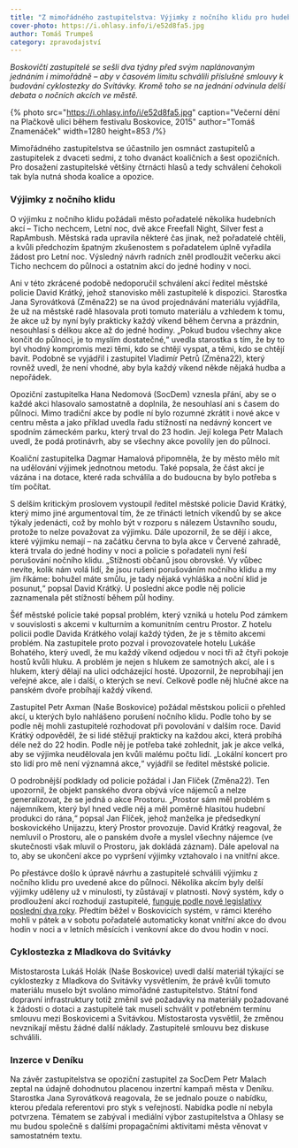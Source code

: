 ```yaml
---
title: "Z mimořádného zastupitelstva: Výjimky z nočního klidu pro hudební akce a cyklostezka do Svitávky"
cover-photo: https://i.ohlasy.info/i/e52d8fa5.jpg
author: Tomáš Trumpeš
category: zpravodajství
---
```


*Boskovičtí zastupitelé se sešli dva týdny před svým naplánovaným jednáním i mimořádně – aby v časovém limitu schválili příslušné smlouvy k budování cyklostezky do Svitávky. Kromě toho se na jednání odvinula delší debata o nočních akcích ve městě.*

{% photo src="https://i.ohlasy.info/i/e52d8fa5.jpg" caption="Večerní dění na Plačkově ulici během festivalu Boskovice, 2015" author="Tomáš Znamenáček" width=1280 height=853 /%}

Mimořádného zastupitelstva se účastnilo jen osmnáct zastupitelů a zastupitelek z dvaceti sedmi, z toho dvanáct koaličních a šest opozičních. Pro dosažení zastupitelské většiny čtrnácti hlasů a tedy schválení čehokoli tak byla nutná shoda koalice a opozice. 

### Výjimky z nočního klidu

O výjimku z nočního klidu požádali město pořadatelé několika hudebních akcí – Ticho nechcem, Letní noc, dvě akce Freefall Night, Silver fest a RapAmbush. Městská rada upravila některé čas jinak, než pořadatelé chtěli, a kvůli předchozím špatným zkušenostem s pořadatelem úplně vyřadila žádost pro Letní noc. Výsledný návrh radních zněl prodloužit večerku akci Ticho nechcem do půlnoci a ostatním akcí do jedné hodiny v noci.

Ani v této zkrácené podobě nedoporučil schválení akcí ředitel městské policie David Krátký, jehož stanovisko měli zastupitelé k dispozici. Starostka Jana Syrovátková (Změna22) se na úvod projednávání materiálu vyjádřila, že už na městské radě hlasovala proti tomuto materiálu a vzhledem k tomu, že akce už by nyní byly prakticky každý víkend během června a prázdnin, nesouhlasí s délkou akce až do jedné hodiny. „Pokud budou všechny akce končit do půlnoci, je to myslím dostatečné,“ uvedla starostka s tím, že by to byl vhodný kompromis mezi těmi, kdo se chtějí vyspat, a těmi, kdo se chtějí bavit. Podobně se vyjádřil i zastupitel Vladimír Petrů (Změna22), který rovněž uvedl, že není vhodné, aby byla každý víkend někde nějaká hudba a nepořádek.

Opoziční zastupitelka Hana Nedomová (SocDem) vznesla přání, aby se o každé akci hlasovalo samostatně a doplnila, že nesouhlasí ani s časem do půlnoci. Mimo tradiční akce by podle ní bylo rozumné zkrátit i nové akce v centru města a jako příklad uvedla řadu stížností na nedávný koncert ve spodním zámeckém parku, který trval do 23 hodin. Její kolega Petr Malach uvedl, že podá protinávrh, aby se všechny akce povolily jen do půlnoci.

Koaliční zastupitelka Dagmar Hamalová připomněla, že by město mělo mít na udělování výjimek jednotnou metodu. Také popsala, že část akcí je vázána i na dotace, které rada schválila a do budoucna by bylo potřeba s tím počítat.

S delším kritickým proslovem vystoupil ředitel městské policie David Krátký, který mimo jiné argumentoval tím, že ze třinácti letních víkendů by se akce týkaly jedenácti, což by mohlo být v rozporu s nálezem Ústavního soudu, protože to nelze považovat za výjimku. Dále upozornil, že se dějí i akce, které výjimku nemají – na začátku června to byla akce v Červené zahradě, která trvala do jedné hodiny v noci a policie s pořadateli nyní řeší porušování nočního klidu. „Stížnosti občanů jsou obrovské. Vy vůbec nevíte, kolik nám volá lidí, že jsou rušeni porušováním nočního klidu a my jim říkáme: bohužel máte smůlu, je tady nějaká vyhláška a noční klid je posunut,“ popsal David Krátký. U poslední akce podle něj policie zaznamenala pět stížností během půl hodiny.

Šéf městské policie také popsal problém, který vzniká u hotelu Pod zámkem v souvislosti s akcemi v kulturním a komunitním centru Prostor. Z hotelu policii podle Davida Krátkého volají každý týden, že je s těmito akcemi problém. Na zastupitele proto pozval i provozovatele hotelu Lukáše Bohatého, který uvedl, že mu každý víkend odjedou v noci tři až čtyři pokoje hostů kvůli hluku. A problém je nejen s hlukem ze samotných akcí, ale i s hlukem, který dělají na ulici odcházející hosté. Upozornil, že neprobíhají jen veřejné akce, ale i další, o kterých se neví. Celkově podle něj hlučné akce na panském dvoře probíhají každý víkend.

Zastupitel Petr Axman (Naše Boskovice) požádal městskou policii o přehled akcí, u kterých bylo nahlášeno porušení nočního klidu. Podle toho by se podle něj mohli zastupitelé rozhodovat při povolování v dalším roce. David Krátký odpověděl, že si lidé stěžují prakticky na každou akci, která probíhá déle než do 22 hodin. Podle něj je potřeba také zohlednit, jak je akce velká, aby se výjimka neudělovala jen kvůli malému počtu lidí. „Lokální koncert pro sto lidí pro mě není významná akce,“ vyjádřil se ředitel městské policie.

O podrobnější podklady od policie požádal i Jan Flíček (Změna22). Ten upozornil, že objekt panského dvora obývá více nájemců a nelze generalizovat, že se jedná o akce Prostoru. „Prostor sám měl problém s nájemníkem, který byl hned vedle něj a měl poměrně hlasitou hudební produkci do rána,“ popsal Jan Flíček, jehož manželka je předsedkyní boskovického Unijazzu, který Prostor provozuje. David Krátký reagoval, že nemluvil o Prostoru, ale o panském dvoře a myslel všechny nájemce (ve skutečnosti však mluvil o Prostoru, jak dokládá záznam). Dále apeloval na to, aby se ukončení akce po vypršení výjimky vztahovalo i na vnitřní akce. 

Po přestávce došlo k úpravě návrhu a zastupitelé schválili výjimku z nočního klidu pro uvedené akce do půlnoci. Několika akcím byly delší výjimky uděleny už v minulosti, ty zůstávají v platnosti. Nový systém, kdy o prodloužení akcí rozhodují zastupitelé, [funguje podle nové legislativy poslední dva roky](https://ohlasy.info/clanky/2023/12/zastupitelstvo.html). Předtím běžel v Boskovicích systém, v rámci kterého mohli v pátek a v sobotu pořadatelé automaticky konat vnitřní akce do dvou hodin v noci a v letních měsících i venkovní akce do dvou hodin v noci.

### Cyklostezka z Mladkova do Svitávky

Místostarosta Lukáš Holák (Naše Boskovice) uvedl další materiál týkající se cyklostezky z Mladkova do Svitávky vysvětlením, že právě kvůli tomuto materiálu muselo být svoláno mimořádné zastupitelstvo. Státní fond dopravní infrastruktury totiž změnil své požadavky na materiály požadované k žádosti o dotaci a zastupitelé tak museli schválit v potřebném termínu smlouvu mezi Boskovicemi a Svitávkou. Místostarosta vysvětlil, že změnou nevznikají městu žádné další náklady. Zastupitelé smlouvu bez diskuse schválili.

### Inzerce v Deníku

Na závěr zastupitelstva se opoziční zastupitel za SocDem Petr Malach zeptal na údajně dohodnutou placenou inzertní kampaň města v Deníku. Starostka Jana Syrovátková reagovala, že se jednalo pouze o nabídku, kterou předala referentovi pro styk s veřejností. Nabídka podle ní nebyla potvrzena. Tématem se zabýval i mediální výbor zastupitelstva a Ohlasy se mu budou společně s dalšími propagačními aktivitami města věnovat v samostatném textu.